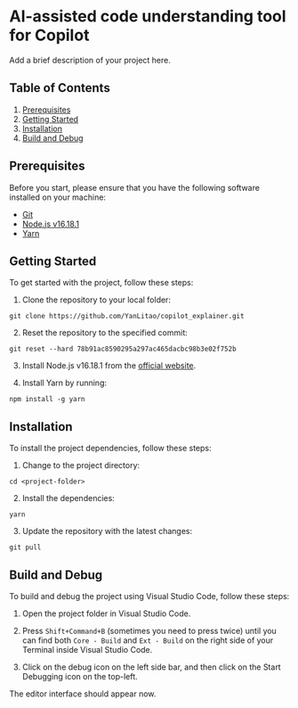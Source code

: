 # AI-assisted code understanding tool for Copilot

Add a brief description of your project here.

## Table of Contents

1. [Prerequisites](#prerequisites)
2. [Getting Started](#getting-started)
3. [Installation](#installation)
4. [Build and Debug](#build-and-debug)

## Prerequisites

Before you start, please ensure that you have the following software installed on your machine:

- [Git](https://git-scm.com/)
- [Node.js v16.18.1](https://nodejs.org/dist/v16.18.1/)
- [Yarn](https://yarnpkg.com/)

## Getting Started

To get started with the project, follow these steps:

1. Clone the repository to your local folder:

```
git clone https://github.com/YanLitao/copilot_explainer.git
```


2. Reset the repository to the specified commit:

```
git reset --hard 78b91ac8590295a297ac465dacbc98b3e02f752b
```


3. Install Node.js v16.18.1 from the [official website](https://nodejs.org/dist/v16.18.1/).

4. Install Yarn by running:

```
npm install -g yarn
```

## Installation

To install the project dependencies, follow these steps:

1. Change to the project directory:

```
cd <project-folder>
```

2. Install the dependencies:

```
yarn
```

3. Update the repository with the latest changes:

```
git pull
```

## Build and Debug

To build and debug the project using Visual Studio Code, follow these steps:

1. Open the project folder in Visual Studio Code.

2. Press `Shift+Command+B` (sometimes you need to press twice) until you can find both `Core - Build` and `Ext - Build` on the right side of your Terminal inside Visual Studio Code.

3. Click on the debug icon on the left side bar, and then click on the Start Debugging icon on the top-left.

The editor interface should appear now.
